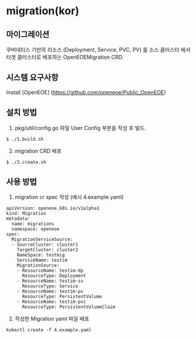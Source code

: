 # migration(kor)

## 마이그레이션

쿠버네티스 기반의 리소스 (Deployment, Service, PVC, PV) 를 소스 클러스터 에서 타겟 클러스터로 배포하는 OpenEOEMigration CRD.

## 시스템 요구사항
Install [OpenEOE] (https://github.com/openeoe/Public_OpenEOE)


## 설치 방법 

1. pkg/util/config.go 파일 User Config 부분을 작성 후 빌드. 
```
$ ./1.build.sh
```

2. migration CRD 배포 
```
$ ./2.create.sh
```

## 사용 방법

1. migration cr spec 작성  (예시 4.example.yaml)
```
apiVersion: openeoe.k8s.io/v1alpha1
kind: Migration
metadata:
  name: migrations
  namespace: openeoe
spec:
  MigrationServiceSource:
  - SourceCluster: cluster1
    TargetCluster: cluster2
    NameSpace: testmig
    ServiceName: testim
    MigrationSource:
    - ResourceName: testim-dp
      ResourceType: Deployment
    - ResourceName: testim-sv
      ResourceType: Service
    - ResourceName: testim-pv
      ResourceType: PersistentVolume
    - ResourceName: testim-pvc
      ResourceType: PersistentVolumeClaim
```

2.  작성한 Migration yaml 파일 배포
```
kubectl create -f 4.example.yaml
```

